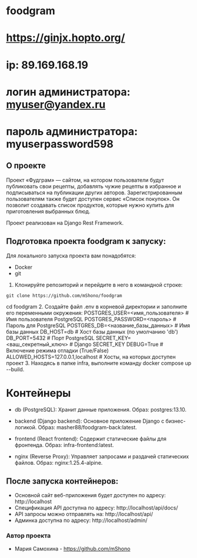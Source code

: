 # foodgram

# https://ginjx.hopto.org/
# ip: 89.169.168.19
# логин администратора: myuser@yandex.ru
# пароль администратора: myuserpassword598

## О проекте
Проект «Фудграм» — сайтом, на котором пользователи будут публиковать свои рецепты, добавлять чужие рецепты в избранное и подписываться на публикации других авторов. Зарегистрированным пользователям также будет доступен сервис «Список покупок». Он позволит создавать список продуктов, которые нужно купить для приготовления выбранных блюд.

Проект реализован на Django Rest Framework.

## Подготовка проекта foodgram к запуску:
Для локального запуска проекта вам понадобятся:
- Docker
- git

1. Клонируйте репозиторий и перейдите в него в командной строке:
```
git clone https://github.com/mShono/foodgram
```
cd foodgram
2. Создайте файл .env в корневой директории и заполните его переменными окружения:
POSTGRES_USER=<имя_пользователя>      # Имя пользователя PostgreSQL
POSTGRES_PASSWORD=<пароль>            # Пароль для PostgreSQL
POSTGRES_DB=<название_базы_данных>    # Имя базы данных
DB_HOST=db                            # Хост базы данных (по умолчанию 'db')
DB_PORT=5432                          # Порт PostgreSQL
SECRET_KEY=<ваш_секретный_ключ>       # Django SECRET_KEY
DEBUG=True                            # Включение режима отладки (True/False)
ALLOWED_HOSTS=127.0.0.1,localhost     # Хосты, на которых доступен проект
3. Находясь в папке infra, выполните команду docker compose up --build. 
# Контейнеры
- db (PostgreSQL):
Хранит данные приложения.
Образ: postgres:13.10.

- backend (Django backend):
Основное приложение Django с бизнес-логикой.
Образ: masher88/foodgram-back:latest.

- frontend (React frontend):
Содержит статические файлы для фронтенда.
Образ: infra-frontend:latest.

- nginx (Reverse Proxy):
Управляет запросами и раздачей статических файлов.
Образ: nginx:1.25.4-alpine.

## После запуска контейнеров:
- Основной сайт веб-приложения будет доступен по адресу: http://localhost
- Спецификация API доступна по адресу: http://localhost/api/docs/
- API запросы можно отправлять на: http://localhost/api/
- Админка доступна по адресу: http://localhost/admin/

### Автор проекта
* Мария Самохина - https://github.com/mShono
